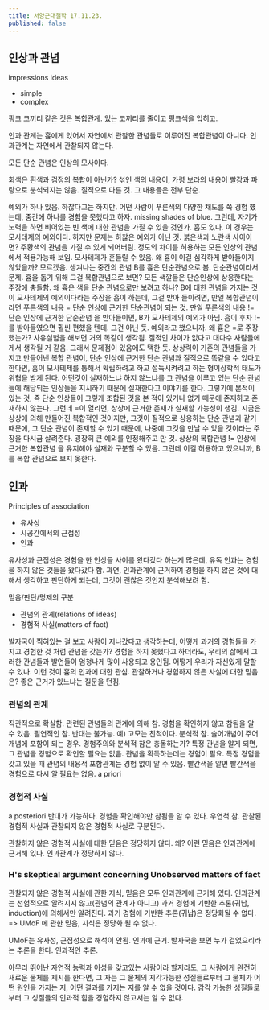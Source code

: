 ```yaml
---
title: 서양근대철학 17.11.23.
published: false
---
```


## 인상과 관념
impressions
ideas
- simple
- complex

핑크 코끼리 같은 것은 복합관계. 있는 코끼리를 줄이고 핑크색을 입히고.

인과 관계는 흄에게 있어서 자연에서 관찰한 관념들로 이루어진 복합관념이 아니다. 인과관계는 자연에서 관찰되지 않는다.

모든 단순 관념은 인상의 모사이다.

회색은 흰색과 검정의 복합이 아닌가? 섞인 색의 내용이, 가령 보라의 내용이 빨강과 파랑으로 분석되지는 않음. 질적으로 다른 것. 그 내용들은 전부 단순.

예외가 하나 있음. 하찮다고는 하지만. 어떤 사람이 푸른색의 다양한 채도를 쭉 경험 헀는데, 중간에 하나를 경험을 못했다고 하자. missing shades of blue. 그런데, 자기가 노력을 하면 비어있는 빈 색에 대한 관념을 가질 수 있을 것인가. 흄도 있다. 이 경우는 모사테제의 예외이다.
하지만 문제는 하찮은 예외가 아닌 것. 붉은색과 노란색 사이이면? 주황색의 관념을 가질 수 있게 되어버림. 정도의 차이를 허용하는 모든 인상의 관념에서 적용가능해 보임. 모사테제가 흔들릴 수 있음.
왜 흄이 이걸 심각하게 받아들이지 않았을까? 모르겠음.
생겨나는 중간의 관념 B를 흄은 단순관념으로 봄. 단순관념이라서 문제. 흄을 돕기 위해 그걸 복합관념으로 보면? 모든 색깔들은 단순인상에 상응한다는 주장에 충돌함.
왜 흄은 색을 단순 관념으로만 보려고 하나? B에 대한 관념을 가지는 것이 모사테제의 예외이다라는 주장을 흄이 하는데, 그걸 받아 들이려면, 만일 복합관념이라면 푸른색의 내용 = 단순 인상에 근거한 단순관념이 되는 것. 만일 푸른색의 내용 != 단순 인상에 근거한 단순관념 을 받아들이면, B가 모사테제의 예외가 아님. 흄이 후자 !=를 받아들였으면 훨씬 편했을 텐데. 그건 아닌 듯. 예외라고 했으니까.
왜 흄은 =로 주장했는가? 사유실험을 해보면 거의 똑같이 생각됨. 질적인 차이가 없다고 대다수 사람들에게서 생각될 거 같음. 그래서 문제점이 있음에도 택한 듯.
상상력이 기존의 관념들을 가지고 만들어낸 복합 관념이, 단순 인상에 근거한 단순 관념과 질적으로 똑같을 수 있다고 한다면, 흄이 모사테제를 통해서 확립하려고 하고 설득시켜려고 하는 형이상학적 태도가 위협을 받게 된다. 어떤것이 실재하느냐 하지 않느냐를 그 관념을 이루고 있는 단순 관념들에 해당되는 인상들을 지시하기 때문에 실재한다고 이야기를 한다. 그렇기에 본적이 있는 것, 즉 단순 인상들이 그렇게 조합된 것을 본 적이 있거나 없기 때문에 존재하고 존재하지 않는다. 그런데 =이 열리면, 상상에 근거한 존재가 실재할 가능성이 생김. 지금은 상상에 의해 만들어진 복합적인 것이지만, 그것이 질적으로 상응하는 단순 관념과 같기 때문에, 그 단순 관념이 존재할 수 있기 때문에, 나중에 그것을 만날 수 있을 것이라는 주장을 다시금 살려준다. 굉장히 큰 예외를 인정해주고 만 것.
상상의 복합관념 != 인상에 근거한 복합관념 을 유지해야 실재와 구분할 수 있음. 그런데 이걸 허용하고 있으니까, B를 복합 관념으로 보지 못한다.

## 인과
Principles of association
- 유사성
- 시공간에서의 근접성
- 인과

유사성과 근접성은 경험을 한 인상들 사이를 왔다갔다 하는게 많은데, 유독 인과는 경험을 하지 않은 것들을 왔다갔다 함.
과연, 인과관계에 근거하여 경험을 하지 않은 것에 대해서 생각하고 판단하게 되는데, 그것이 괜찮은 것인지 분석해보려 함.

믿음/판단/명제의 구분
- 관념의 관계(relations of ideas)
- 경험적 사실(matters of fact)

발자국이 찍혀있는 걸 보고 사람이 지나갔다고 생각하는데, 어떻게 과거의 경험들을 가지고 경험한 것 처럼 관념을 갖는가? 경험을 하지 못했다고 하더라도, 우리의 삶에서 그러한 관념들과 발언들이 엄청나게 많이 사용되고 용인됨. 어떻게 우리가 자신있게 말할 수 있나. 이런 것이 흄의 인과에 대한 관심.
관찰하거나 경험하지 않은 사실에 대한 믿음은? 좋은 근거가 있느냐는 질문을 던짐.

### 관념의 관계
직관적으로 확실함.
관련된 관념들의 관계에 의해 참.
경험을 확인하지 않고 참됨을 알 수 있음.
필연적인 참. 반대는 불가능.
예) 고모는 친척이다. 분석적 참. 술어개념이 주어개념에 포함이 되는 경우.
경험주의와 분석적 참은 충돌하는가? 특정 관념을 알게 되면, 그 관념을 경험으로 확인할 필요는 없음. 관념을 획득하는데는 경험이 필요. 특정 경험을 갖고 있을 때 관념의 내용적 포함관계는 경험 없이 알 수 있음. 빨간색을 알면 빨간색을 경험으로 다시 알 필요는 없음.
a priori

### 경험적 사실
a posteriori
반대가 가능하다.
경험을 확인해야만 참됨을 알 수 있다.
우연척 참.
관찰된 경험적 사실과 관찰되지 않은 경험적 사실로 구분된다.

관찰하지 않은 경험적 사실에 대한 믿음은 정당하지 않다.
왜? 이런 믿음은 인과관계에 근거해 있다. 인과관계가 정당하지 않다.

### H's skeptical argument concerning Unobserved matters of fact
관찰되지 않은 경험적 사실에 관한 지식, 믿음은 모두 인과관계에 근거해 있다.
인과관계는 선험적으로 알려지지 않고(관념의 관계가 아니고) 과거 경험에 기반한 추론(귀납, induction)에 의해서만 알려진다.
과거 경험에 기반한 추론(귀납)은 정당화될 수 없다.
=>
UMoF 에 관한 믿음, 지식은 정당화 될 수 없다.

UMoF는 유사성, 근접성으로 해석이 안됨. 인과에 근거.
발자국을 보면 누가 걸었으리라는 추론을 한다. 인과적인 추론.

아무리 뛰어난 자연적 능력과 이성을 갖고있는 사람이라 할지라도, 그 사람에게 완전히 새로운 물체를 제시를 한다면, 그 자는 그 물체의 지각가능한 성질들로부터 그 물체가 어떤 원인을 가지는 지, 어떤 결과를 가지는 지를 알 수 없을 것이다.
감각 가능한 성질들로부터 그 성질들의 인과적 힘을 경험하지 않고서는 알 수 없다.
